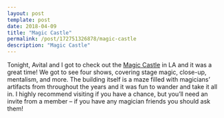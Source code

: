```yaml
---
layout: post
template: post
date: 2018-04-09
title: "Magic Castle"
permalink: /post/172751326878/magic-castle
description: "Magic Castle"
---
```

<p>Tonight, Avital and I got to check out the&nbsp;<a href="http://www.magiccastle.com/">Magic Castle</a> in LA and it was a great time! We got to see four shows, covering stage magic, close-up, mentalism, and more. The building itself is a maze filled with magicians’ artifacts from throughout the years and it was fun to wander and take it all in. I highly recommend visiting if you have a chance, but you’ll need an invite from a member – if you have any magician friends you should ask them!</p>